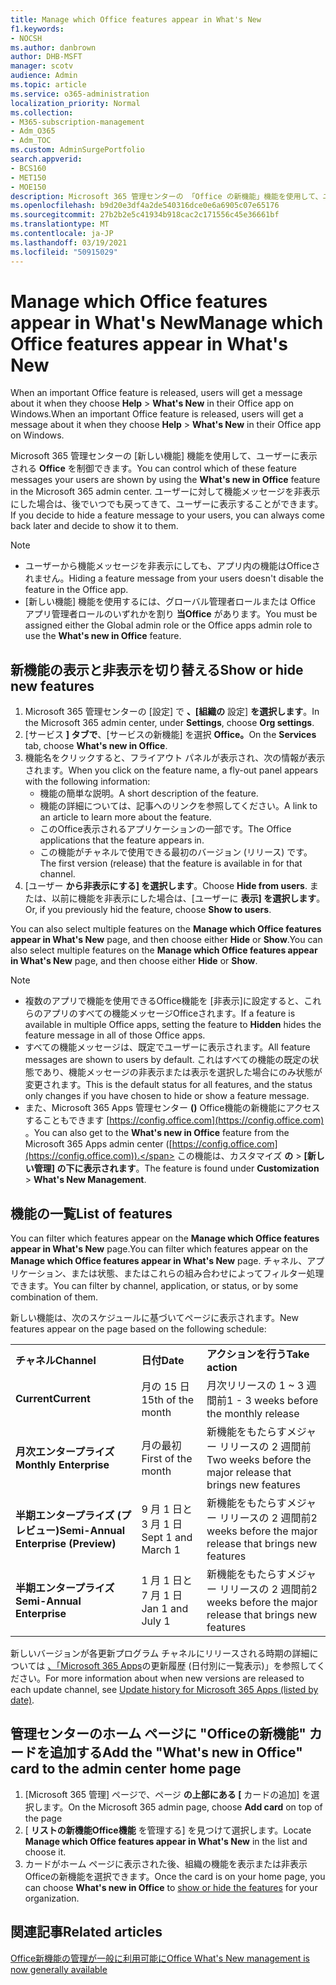 ```yaml
---
title: Manage which ‎Office‎ features appear in What's New
f1.keywords:
- NOCSH
ms.author: danbrown
author: DHB-MSFT
manager: scotv
audience: Admin
ms.topic: article
ms.service: o365-administration
localization_priority: Normal
ms.collection:
- M365-subscription-management
- Adm_O365
- Adm_TOC
ms.custom: AdminSurgePortfolio
search.appverid:
- BCS160
- MET150
- MOE150
description: Microsoft 365 管理センターの 「Office の新機能」機能を使用して、ユーザーが Windows 上の Office アプリで [ヘルプ> 新機能] を選択した場合に表示または非表示にする Office 機能を決定します。
ms.openlocfilehash: b9d20e3df4a2de540316dce0e6a6905c07e65176
ms.sourcegitcommit: 27b2b2e5c41934b918cac2c171556c45e36661bf
ms.translationtype: MT
ms.contentlocale: ja-JP
ms.lasthandoff: 03/19/2021
ms.locfileid: "50915029"
---
```

# <a name="manage-which-office-features-appear-in-whats-new"></a><span data-ttu-id="c14a7-103">Manage which Office‎ features appear in What's New</span><span class="sxs-lookup"><span data-stu-id="c14a7-103">Manage which Office‎ features appear in What's New</span></span>

<span data-ttu-id="c14a7-104">When an important ‎Office‎ feature is released, users will get a message about it when they choose **Help**  >  **What's New** in their ‎‎Office‎‎ app on ‎Windows‎.</span><span class="sxs-lookup"><span data-stu-id="c14a7-104">When an important ‎Office‎ feature is released, users will get a message about it when they choose **Help** > **What's New** in their ‎‎Office‎‎ app on ‎Windows‎.</span></span>

<span data-ttu-id="c14a7-105">Microsoft 365 管理センターの [新しい機能] 機能を使用して、ユーザーに表示される **Office** を制御できます。</span><span class="sxs-lookup"><span data-stu-id="c14a7-105">You can control which of these feature messages your users are shown by using the **What's new in Office** feature in the Microsoft 365 admin center.</span></span> <span data-ttu-id="c14a7-106">ユーザーに対して機能メッセージを非表示にした場合は、後でいつでも戻ってきて、ユーザーに表示することができます。</span><span class="sxs-lookup"><span data-stu-id="c14a7-106">If you decide to hide a feature message to your users, you can always come back later and decide to show it to them.</span></span>

> [!NOTE]
> - <span data-ttu-id="c14a7-107">ユーザーから機能メッセージを非表示にしても、アプリ内の機能はOfficeされません。</span><span class="sxs-lookup"><span data-stu-id="c14a7-107">Hiding a feature message from your users doesn't disable the feature in the Office app.</span></span>
> - <span data-ttu-id="c14a7-108">[新しい機能] 機能を使用するには、グローバル管理者ロールまたは Office アプリ管理者ロールのいずれかを割り **当Office** があります。</span><span class="sxs-lookup"><span data-stu-id="c14a7-108">You must be assigned either the Global admin role or the Office apps admin role to use the **What's new in Office** feature.</span></span>

## <a name="show-or-hide-new-features"></a><span data-ttu-id="c14a7-109">新機能の表示と非表示を切り替える</span><span class="sxs-lookup"><span data-stu-id="c14a7-109">Show or hide new features</span></span> 

1. <span data-ttu-id="c14a7-110">Microsoft 365 管理センターの [設定] で **、[組織の** 設定] **を選択します**。</span><span class="sxs-lookup"><span data-stu-id="c14a7-110">In the Microsoft 365 admin center, under **Settings**, choose **Org settings**.</span></span>
2. <span data-ttu-id="c14a7-111">[サービス **] タブで**、[サービスの新機能] を選択 **Office。**</span><span class="sxs-lookup"><span data-stu-id="c14a7-111">On the **Services** tab, choose **What's new in Office**.</span></span>
3. <span data-ttu-id="c14a7-112">機能名をクリックすると、フライアウト パネルが表示され、次の情報が表示されます。</span><span class="sxs-lookup"><span data-stu-id="c14a7-112">When you click on the feature name, a fly-out panel appears with the following information:</span></span>
     - <span data-ttu-id="c14a7-113">機能の簡単な説明。</span><span class="sxs-lookup"><span data-stu-id="c14a7-113">A short description of the feature.</span></span>
     - <span data-ttu-id="c14a7-114">機能の詳細については、記事へのリンクを参照してください。</span><span class="sxs-lookup"><span data-stu-id="c14a7-114">A link to an article to learn more about the feature.</span></span>
     - <span data-ttu-id="c14a7-115">このOffice表示されるアプリケーションの一部です。</span><span class="sxs-lookup"><span data-stu-id="c14a7-115">The Office applications that the feature appears in.</span></span>
     - <span data-ttu-id="c14a7-116">この機能がチャネルで使用できる最初のバージョン (リリース) です。</span><span class="sxs-lookup"><span data-stu-id="c14a7-116">The first version (release) that the feature is available in for that channel.</span></span>
4. <span data-ttu-id="c14a7-117">[ユーザー **から非表示にする] を選択します**。</span><span class="sxs-lookup"><span data-stu-id="c14a7-117">Choose **Hide from users**.</span></span> <span data-ttu-id="c14a7-118">または、以前に機能を非表示にした場合は、[ユーザーに **表示] を選択します**。</span><span class="sxs-lookup"><span data-stu-id="c14a7-118">Or, if you previously hid the feature, choose **Show to users**.</span></span>

<span data-ttu-id="c14a7-119">You can also select multiple features on the **Manage which ‎Office‎ features appear in What's New** page, and then choose either **Hide** or **Show**.</span><span class="sxs-lookup"><span data-stu-id="c14a7-119">You can also select multiple features on the **Manage which ‎Office‎ features appear in What's New** page, and then choose either **Hide** or **Show**.</span></span>

> [!NOTE]
> - <span data-ttu-id="c14a7-120">複数のアプリで機能を使用できるOffice機能を [非表示]に設定すると、これらのアプリのすべての機能メッセージOfficeされます。</span><span class="sxs-lookup"><span data-stu-id="c14a7-120">If a feature is available in multiple Office apps, setting the feature to **Hidden** hides the feature message in all of those Office apps.</span></span>
> - <span data-ttu-id="c14a7-121">すべての機能メッセージは、既定でユーザーに表示されます。</span><span class="sxs-lookup"><span data-stu-id="c14a7-121">All feature messages are shown to users by default.</span></span> <span data-ttu-id="c14a7-122">これはすべての機能の既定の状態であり、機能メッセージの非表示または表示を選択した場合にのみ状態が変更されます。</span><span class="sxs-lookup"><span data-stu-id="c14a7-122">This is the default status for all features, and the status only changes if you have chosen to hide or show a feature message.</span></span>
> - <span data-ttu-id="c14a7-123">また、Microsoft 365 Apps 管理センター **()** Office機能の新機能にアクセスすることもできます [https://config.office.com](https://config.office.com) 。</span><span class="sxs-lookup"><span data-stu-id="c14a7-123">You can also get to the **What's new in Office** feature from the Microsoft 365 Apps admin center ([https://config.office.com](https://config.office.com)).</span></span> <span data-ttu-id="c14a7-124">この機能は、カスタマイズ **の**  >  **[新しい管理] の下に表示されます**。</span><span class="sxs-lookup"><span data-stu-id="c14a7-124">The feature is found under **Customization** > **What's New Management**.</span></span>

## <a name="list-of-features"></a><span data-ttu-id="c14a7-125">機能の一覧</span><span class="sxs-lookup"><span data-stu-id="c14a7-125">List of features</span></span>

<span data-ttu-id="c14a7-126">You can filter which features appear on the **Manage which ‎Office‎ features appear in What's New** page.</span><span class="sxs-lookup"><span data-stu-id="c14a7-126">You can filter which features appear on the **Manage which ‎Office‎ features appear in What's New** page.</span></span> <span data-ttu-id="c14a7-127">チャネル、アプリケーション、または状態、またはこれらの組み合わせによってフィルター処理できます。</span><span class="sxs-lookup"><span data-stu-id="c14a7-127">You can filter by channel, application, or status, or by some combination of them.</span></span>

<span data-ttu-id="c14a7-128">新しい機能は、次のスケジュールに基づいてページに表示されます。</span><span class="sxs-lookup"><span data-stu-id="c14a7-128">New features appear on the page based on the following schedule:</span></span>

||||
|:-----|:-----|:-----|
|<span data-ttu-id="c14a7-129">**チャネル**</span><span class="sxs-lookup"><span data-stu-id="c14a7-129">**Channel**</span></span> <br/> |<span data-ttu-id="c14a7-130">**日付**</span><span class="sxs-lookup"><span data-stu-id="c14a7-130">**Date**</span></span> <br/> |<span data-ttu-id="c14a7-131">**アクションを行う**</span><span class="sxs-lookup"><span data-stu-id="c14a7-131">**Take action**</span></span> <br/> |
|<span data-ttu-id="c14a7-132">**Current**</span><span class="sxs-lookup"><span data-stu-id="c14a7-132">**Current**</span></span> <br/> |<span data-ttu-id="c14a7-133">月の 15 日</span><span class="sxs-lookup"><span data-stu-id="c14a7-133">15th of the month</span></span>  <br/> |<span data-ttu-id="c14a7-134">月次リリースの 1 ~ 3 週間前</span><span class="sxs-lookup"><span data-stu-id="c14a7-134">1 - 3 weeks before the monthly release</span></span> <br/> |
|<span data-ttu-id="c14a7-135">**月次エンタープライズ**</span><span class="sxs-lookup"><span data-stu-id="c14a7-135">**Monthly Enterprise**</span></span> <br/> |<span data-ttu-id="c14a7-136">月の最初</span><span class="sxs-lookup"><span data-stu-id="c14a7-136">First of the month</span></span>  <br/> |<span data-ttu-id="c14a7-137">新機能をもたらすメジャー リリースの 2 週間前</span><span class="sxs-lookup"><span data-stu-id="c14a7-137">Two weeks before the major release that brings new features</span></span> |
|<span data-ttu-id="c14a7-138">**半期エンタープライズ (プレビュー)**</span><span class="sxs-lookup"><span data-stu-id="c14a7-138">**Semi-Annual Enterprise (Preview)**</span></span> <br/> |<span data-ttu-id="c14a7-139">9 月 1 日と 3 月 1 日</span><span class="sxs-lookup"><span data-stu-id="c14a7-139">Sept 1 and March 1</span></span> <br/> | <span data-ttu-id="c14a7-140">新機能をもたらすメジャー リリースの 2 週間前</span><span class="sxs-lookup"><span data-stu-id="c14a7-140">2 weeks before the major release that brings new features</span></span>|
|<span data-ttu-id="c14a7-141">**半期エンタープライズ**</span><span class="sxs-lookup"><span data-stu-id="c14a7-141">**Semi-Annual Enterprise**</span></span> <br/> |<span data-ttu-id="c14a7-142">1 月 1 日と 7 月 1 日</span><span class="sxs-lookup"><span data-stu-id="c14a7-142">Jan 1 and July 1</span></span> <br/> | <span data-ttu-id="c14a7-143">新機能をもたらすメジャー リリースの 2 週間前</span><span class="sxs-lookup"><span data-stu-id="c14a7-143">2 weeks before the major release that brings new features</span></span><br/> |

<span data-ttu-id="c14a7-144">新しいバージョンが各更新プログラム チャネルにリリースされる時期の詳細については [、「Microsoft 365 Apps](/officeupdates/update-history-microsoft365-apps-by-date)の更新履歴 (日付別に一覧表示)」を参照してください。</span><span class="sxs-lookup"><span data-stu-id="c14a7-144">For more information about when new versions are released to each update channel, see [Update history for Microsoft 365 Apps (listed by date)](/officeupdates/update-history-microsoft365-apps-by-date).</span></span>

## <a name="add-the-whats-new-in-office-card-to-the-admin-center-home-page"></a><span data-ttu-id="c14a7-145">管理センターのホーム ページに "Officeの新機能" カードを追加する</span><span class="sxs-lookup"><span data-stu-id="c14a7-145">Add the "What's new in Office" card to the admin center home page</span></span>

1. <span data-ttu-id="c14a7-146">[Microsoft 365 管理] ページで、ページ **の上部にある [** カードの追加] を選択します。</span><span class="sxs-lookup"><span data-stu-id="c14a7-146">On the Microsoft 365 admin page, choose **Add card** on top of the page</span></span>
2. <span data-ttu-id="c14a7-147">[ **リストの新機能Office機能** を管理する] を見つけて選択します。</span><span class="sxs-lookup"><span data-stu-id="c14a7-147">Locate **Manage which Office features appear in What's New** in the list and choose it.</span></span>
3. <span data-ttu-id="c14a7-148">カードがホーム ページに表示された後、組織の機能を表示または非表示Officeの新機能を選択[](#show-or-hide-new-features)できます。</span><span class="sxs-lookup"><span data-stu-id="c14a7-148">Once the card is on your home page, you can choose **What's new in Office** to [show or hide the features](#show-or-hide-new-features) for your organization.</span></span>


## <a name="related-articles"></a><span data-ttu-id="c14a7-149">関連記事</span><span class="sxs-lookup"><span data-stu-id="c14a7-149">Related articles</span></span>

[<span data-ttu-id="c14a7-150">Office新機能の管理が一般に利用可能に</span><span class="sxs-lookup"><span data-stu-id="c14a7-150">Office What's New management is now generally available</span></span>](https://techcommunity.microsoft.com/t5/microsoft-365-blog/office-what-s-new-management-is-now-generally-available/ba-p/1179954)